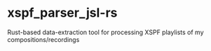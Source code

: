 xspf_parser_jsl-rs
==================

Rust-based data-extraction tool for processing XSPF playlists of my compositions/recordings
